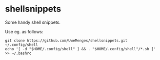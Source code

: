 # shellsnippets

Some handy shell snippets.

Use eg. as follows:

```
git clone https://github.com/UweMenges/shellsnippets.git ~/.config/shell
echo '[ -d "$HOME/.config/shell" ] && . "$HOME/.config/shell"/*.sh ]' >> ~/.bashrc
```


